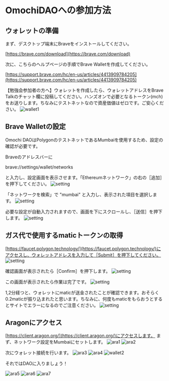 # OmochiDAOへの参加方法

## ウォレットの準備 
まず、デスクトップ端末にBraveをインストールしてください。

[https://brave.com/download](https://brave.com/download)

次に、こちらのヘルプページの手順でBrave Walletを作成してください。

[https://support.brave.com/hc/en-us/articles/4413909784205](https://support.brave.com/hc/en-us/articles/4413909784205)

【勉強会参加者の方へ】ウォレットを作成したら、ウォレットアドレスをBrave Talkのチャット欄に投稿してください。ハンズオンで必要となるトークン(mch)をお送りします。ちなみにテストネットなので資産価値はゼロです。ご安心ください。
![wallet1](img/wallet_01.png)

## Brave Walletの設定
Omochi DAOはPolygonのテストネットであるMumbaiを使用するため、設定の確認が必要です。

Braveのアドレスバーに

brave://settings/wallet/networks

と入力し、設定画面を表示させます。「Ethereumネットワーク」の右の［追加］を押下してください。
![setting](img/setting_02.png)

「ネットワークを検索」で "mumbai" と入力し、表示された項目を選択します。
![setting](img/setting_03.png)

必要な設定が自動入力されますので、画面を下にスクロールし、［送信］を押下します。
![setting](img/setting_04.png)

## ガス代で使用するmaticトークンの取得
[https://faucet.polygon.technology/](https://faucet.polygon.technology/)にアクセスし、ウォレットアドレスを入力して［Submit］を押下してください。
![setting](img/gas_01.png)

確認画面が表示されたら［Confirm］を押下します。
![setting](img/gas_02.png)

この画面が表示されたら作業は完了です。
![setting](img/gas_03.png)

1,2分経つと、ウォレットにmaticが送金されたことが確認できます。おそらく0.2maticが振り込まれたと思います。ちなみに、何度もmaticをもらおうとするとサイトでエラーになるのでご注意ください。
![setting](img/gas_04.png)

## Aragonにアクセス

[https://client.aragon.org/](https://client.aragon.org/)にアクセスします。
まず、ネットワーク設定をMumbaiにセットします。
![ara1](img/aragon_01.png)
![ara2](img/aragon_02.png)

次にウォレット接続を行います。
![ara3](img/aragon_03.png)
![ara4](img/aragon_04.png)
![wallet2](img/wallet_02.png)

それではDAOに入りましょう！

![ara5](img/aragon_05.png)
![ara6](img/aragon_06.png)
![ara7](img/aragon_07.png)
